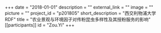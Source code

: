 +++
date = "2018-01-01"
description = ""
external_link = ""
image = ""
picture = ""
project_id = "p201805"
short_description = "西交利物浦大学 RDF"
title = "农业景观与环境因子对传粉昆虫多样性及其授粉服务的影响"
[[participants]]
    id = "Zou.Yi"
+++
